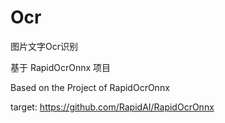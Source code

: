# Ocr
图片文字Ocr识别


基于 RapidOcrOnnx 项目

Based on the Project of RapidOcrOnnx


target: https://github.com/RapidAI/RapidOcrOnnx
